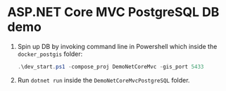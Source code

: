 # ASP.NET Core MVC PostgreSQL DB demo

1. Spin up DB by invoking command line in Powershell which inside the `docker_postgis` folder:
  
    ```powershell
    .\dev_start.ps1 -compose_proj DemoNetCoreMvc -gis_port 5433
    ```
  
2. Run `dotnet run` inside the `DemoNetCoreMvcPostgreSQL` folder.
